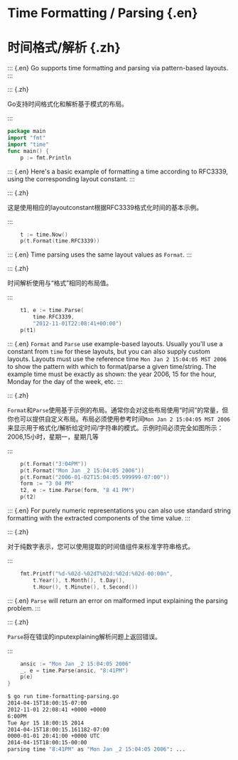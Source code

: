 
# Time Formatting / Parsing {.en}


# 时间格式/解析 {.zh}


::: {.en}
Go supports time formatting and parsing via
pattern-based layouts.
:::

::: {.zh}

Go支持时间格式化和解析基于模式的布局。

:::


```go
package main
import "fmt"
import "time"
func main() {
	p := fmt.Println
```


::: {.en}
Here's a basic example of formatting a time
according to RFC3339, using the corresponding layout
constant.
:::

::: {.zh}

这是使用相应的layoutconstant根据RFC3339格式化时间的基本示例。

:::


```go
	t := time.Now()
	p(t.Format(time.RFC3339))
```


::: {.en}
Time parsing uses the same layout values as `Format`.
:::

::: {.zh}

时间解析使用与“格式”相同的布局值。

:::


```go
	t1, e := time.Parse(
		time.RFC3339,
		"2012-11-01T22:08:41+00:00")
	p(t1)
```


::: {.en}
`Format` and `Parse` use example-based layouts. Usually
you'll use a constant from `time` for these layouts, but
you can also supply custom layouts. Layouts must use the
reference time `Mon Jan 2 15:04:05 MST 2006` to show the
pattern with which to format/parse a given time/string.
The example time must be exactly as shown: the year 2006,
15 for the hour, Monday for the day of the week, etc.
:::

::: {.zh}

`Format`和`Parse`使用基于示例的布局。通常你会对这些布局使用“时间”的常量，但你也可以提供自定义布局。布局必须使用参考时间`Mon Jan 2 15:04:05 MST 2006`来显示用于格式化/解析给定时间/字符串的模式。示例时间必须完全如图所示：2006,15小时，星期一，星期几等

:::


```go
	p(t.Format("3:04PM"))
	p(t.Format("Mon Jan _2 15:04:05 2006"))
	p(t.Format("2006-01-02T15:04:05.999999-07:00"))
	form := "3 04 PM"
	t2, e := time.Parse(form, "8 41 PM")
	p(t2)
```


::: {.en}
For purely numeric representations you can also
use standard string formatting with the extracted
components of the time value.
:::

::: {.zh}

对于纯数字表示，您可以使用提取的时间值组件来标准字符串格式。

:::


```go
	fmt.Printf("%d-%02d-%02dT%02d:%02d:%02d-00:00n",
		t.Year(), t.Month(), t.Day(),
		t.Hour(), t.Minute(), t.Second())
```


::: {.en}
`Parse` will return an error on malformed input
explaining the parsing problem.
:::

::: {.zh}

`Parse`将在错误的inputexplaining解析问题上返回错误。

:::


```go
	ansic := "Mon Jan _2 15:04:05 2006"
	_, e = time.Parse(ansic, "8:41PM")
	p(e)
}
```


```bash
$ go run time-formatting-parsing.go 
2014-04-15T18:00:15-07:00
2012-11-01 22:08:41 +0000 +0000
6:00PM
Tue Apr 15 18:00:15 2014
2014-04-15T18:00:15.161182-07:00
0000-01-01 20:41:00 +0000 UTC
2014-04-15T18:00:15-00:00
parsing time "8:41PM" as "Mon Jan _2 15:04:05 2006": ...
```


